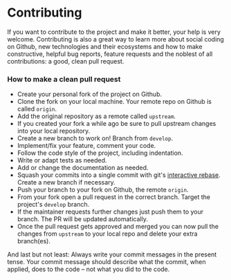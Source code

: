 Contributing
============
If you want to contribute to the project and make it better,
your help is very welcome.
Contributing is also a great way to learn more about social coding on Github,
new technologies and their ecosystems and how to make constructive,
helpful bug reports, feature requests and the noblest of all contributions:
a good, clean pull request.

### How to make a clean pull request

- Create your personal fork of the project on Github.
- Clone the fork on your local machine. Your remote repo on Github is called `origin`.
- Add the original repository as a remote called `upstream`.
- If you created your fork a while ago be sure to pull upstream changes into your local repository.
- Create a new branch to work on! Branch from `develop`.
- Implement/fix your feature, comment your code.
- Follow the code style of the project, including indentation.
- Write or adapt tests as needed.
- Add or change the documentation as needed.
- Squash your commits into a single commit with git's [interactive rebase](https://docs.github.com/en/github/using-git/about-git-rebase). Create a new branch if necessary.
- Push your branch to your fork on Github, the remote `origin`.
- From your fork open a pull request in the correct branch. Target the project's `develop` branch.
- If the maintainer requests further changes just push them to your branch. The PR will be updated automatically.
- Once the pull request gets approved and merged you can now pull the changes from `upstream` to your local repo and delete
your extra branch(es).

And last but not least: Always write your commit messages in the present tense. Your commit message should describe what the commit, when applied, does to the code – not what you did to the code.
